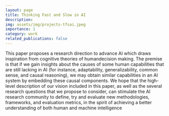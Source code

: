 ```yaml
---
layout: page
title: Thinking Fast and Slow in AI
description:
img: assets/img/projects-tfsai.jpeg
importance: 1
category: work
related_publications: false
---
```


This paper proposes a research direction to advance AI which draws inspiration from cognitive theories of humandecision making. The premise is that if we gain insights about the causes of some human capabilities that are still lacking in AI (for instance, adaptability, generalizability, common sense, and causal reasoning), we may obtain similar capabilities in an AI system by embedding these causal components. We hope that the high-level description of our vision included in this paper, as well as the several research questions that we propose to consider, can stimulate the AI research community to define, try and evaluate new methodologies, frameworks, and evaluation metrics, in the spirit of achieving a better understanding of both human and machine intelligence